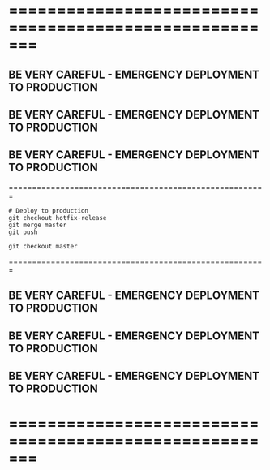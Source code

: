 # =======================================================

## BE VERY CAREFUL - EMERGENCY DEPLOYMENT TO PRODUCTION

## BE VERY CAREFUL - EMERGENCY DEPLOYMENT TO PRODUCTION

## BE VERY CAREFUL - EMERGENCY DEPLOYMENT TO PRODUCTION

=======================================================

```
# Deploy to production
git checkout hotfix-release
git merge master
git push

git checkout master
```

=======================================================

## BE VERY CAREFUL - EMERGENCY DEPLOYMENT TO PRODUCTION

## BE VERY CAREFUL - EMERGENCY DEPLOYMENT TO PRODUCTION

## BE VERY CAREFUL - EMERGENCY DEPLOYMENT TO PRODUCTION

# =======================================================